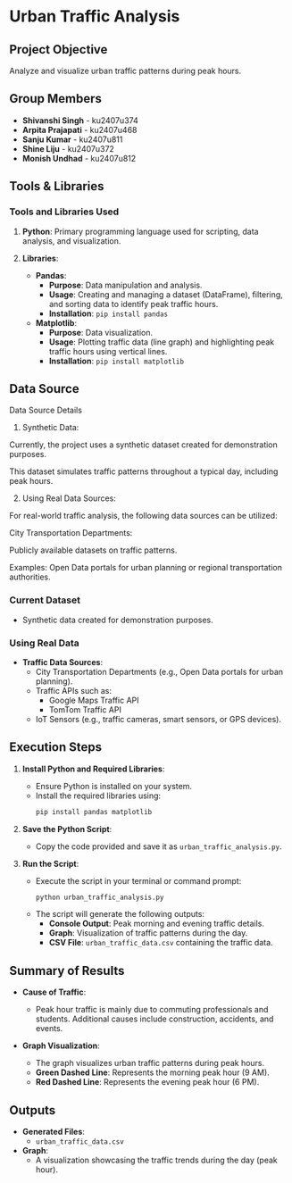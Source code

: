 # Urban Traffic Analysis

## Project Objective
Analyze and visualize urban traffic patterns during peak hours.

## Group Members
- **Shivanshi Singh** - ku2407u374  
- **Arpita Prajapati** - ku2407u468  
- **Sanju Kumar** - ku2407u811  
- **Shine Liju** - ku2407u372  
- **Monish Undhad** - ku2407u812  

## Tools & Libraries

### Tools and Libraries Used
1. **Python**: Primary programming language used for scripting, data analysis, and visualization.

2. **Libraries**:
    - **Pandas**:
        - **Purpose**: Data manipulation and analysis.
        - **Usage**: Creating and managing a dataset (DataFrame), filtering, and sorting data to identify peak traffic hours.
        - **Installation**: `pip install pandas`
    - **Matplotlib**:
        - **Purpose**: Data visualization.
        - **Usage**: Plotting traffic data (line graph) and highlighting peak traffic hours using vertical lines.
        - **Installation**: `pip install matplotlib`

## Data Source
Data Source Details

1. Synthetic Data:

Currently, the project uses a synthetic dataset created for demonstration purposes.

This dataset simulates traffic patterns throughout a typical day, including peak hours.



2. Using Real Data Sources:

For real-world traffic analysis, the following data sources can be utilized:

City Transportation Departments:

Publicly available datasets on traffic patterns.

Examples: Open Data portals for urban planning or regional transportation authorities.

### Current Dataset
- Synthetic data created for demonstration purposes.

### Using Real Data
- **Traffic Data Sources**:
  - City Transportation Departments (e.g., Open Data portals for urban planning).
  - Traffic APIs such as:
    - Google Maps Traffic API
    - TomTom Traffic API
  - IoT Sensors (e.g., traffic cameras, smart sensors, or GPS devices).


## Execution Steps

1. **Install Python and Required Libraries**:
   - Ensure Python is installed on your system.
   - Install the required libraries using:
     ```bash
     pip install pandas matplotlib
     ```

2. **Save the Python Script**:
   - Copy the code provided and save it as `urban_traffic_analysis.py`.

3. **Run the Script**:
   - Execute the script in your terminal or command prompt:
     ```bash
     python urban_traffic_analysis.py
     ```
   - The script will generate the following outputs:
     - **Console Output**: Peak morning and evening traffic details.
     - **Graph**: Visualization of traffic patterns during the day.
     - **CSV File**: `urban_traffic_data.csv` containing the traffic data.

## Summary of Results

- **Cause of Traffic**:
  - Peak hour traffic is mainly due to commuting professionals and students. Additional causes include construction, accidents, and events.
  
- **Graph Visualization**:
  - The graph visualizes urban traffic patterns during peak hours.
  - **Green Dashed Line**: Represents the morning peak hour (9 AM).
  - **Red Dashed Line**: Represents the evening peak hour (6 PM).



## Outputs
- **Generated Files**:
  - `urban_traffic_data.csv`
- **Graph**:
  - A visualization showcasing the traffic trends during the day (peak hour).

